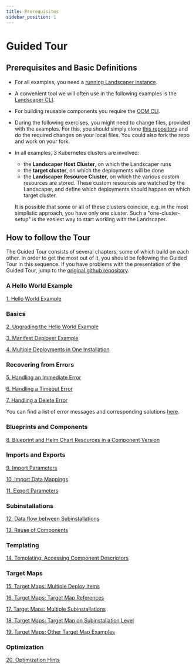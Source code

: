 ```yaml
---
title: Prerequisites
sidebar_position: 1
---
```


# Guided Tour

## Prerequisites and Basic Definitions

- For all examples, you need a [running Landscaper instance](../installation/install-landscaper-controller.md).

- A convenient tool we will often use in the following examples is the [Landscaper
  CLI](https://github.com/gardener/landscapercli). 

- For building reusable components you require the [OCM CLI](https://ocm.software/docs/guides/getting-started-with-ocm/#prerequisites).

- During the following exercises, you might need to change files, provided with the examples. For this, you should
  simply clone [this repository](https://github.com/gardener/landscaper) and do the required changes on your local files. You could also fork the repo and work on your fork.

- In all examples, 3 Kubernetes clusters are involved:

  - the **Landscaper Host Cluster**, on which the Landscaper runs
  - the **target cluster**, on which the deployments will be done
  - the **Landscaper Resource Cluster**, on which the various custom resources are stored. These custom resources are
    watched by the Landscaper, and define which deployments should happen on which target cluster.

  It is possible that some or all of these clusters coincide, e.g. in the most simplistic approach, you have only one
  cluster. Such a "one-cluster-setup" is the easiest way to start working with the Landscaper.

## How to follow the Tour

The Guided Tour consists of several chapters, some of which build on each other. In order to get the most out of it, 
you should be following the Guided Tour in this sequence. If you have problems with the presentation of the Guided Tour,
jump to the [original github repository](https://github.com/gardener/landscaper/tree/master/docs/guided-tour).

### A Hello World Example

[1. Hello World Example](./hello-world)

### Basics

[2. Upgrading the Hello World Example](./basics/upgrade)

[3. Manifest Deployer Example](./basics/manifest-deployer)

[4. Multiple Deployments in One Installation](./basics/multiple-deployitems)

### Recovering from Errors

[5. Handling an Immediate Error](./error-handling/immediate-error)

[6. Handling a Timeout Error](./error-handling/timeout-error)

[7. Handling a Delete Error](./error-handling/delete-error)

You can find a list of error messages and corresponding solutions [here](./error-handling/problem_analysis.md).

### Blueprints and Components

[8. Blueprint and Helm Chart Resources in a Component Version](./components/helm-chart)

### Imports and Exports

[9. Import Parameters](./import-export/import-parameters)

[10. Import Data Mappings](./import-export/import-data-mappings)

[11. Export Parameters](./import-export/export-parameters)

### Subinstallations

[12. Data flow between Subinstallations](./subinstallations/export-import)

[13. Reuse of Components](./subinstallations/component-references)

### Templating

[14. Templating: Accessing Component Descriptors ](./templating/components)

### Target Maps

[15. Target Maps: Multiple Deploy Items](./target-maps/01-multiple-deploy-items)

[16. Target Maps: Target Map References](./target-maps/02-targetmap-ref)

[17. Target Maps: Multiple Subinstallations](./target-maps/03-multiple-subinst)

[18. Target Maps: Target Map on Subinstallation Level](./target-maps/04-forward-map)

[19. Target Maps: Other Target Map Examples](./target-maps/05-other-examples)

### Optimization

[20. Optimization Hints ](../usage/Optimization.md)
